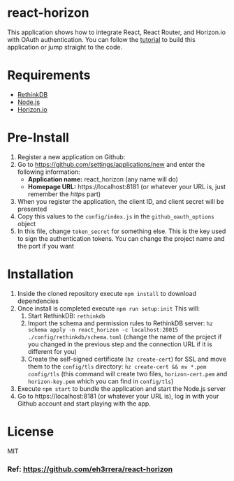 # react-horizon

This application shows how to integrate React, React Router, and Horizon.io with OAuth authentication. You can follow the [tutorial](http://tutorials.pluralsight.com/interesting-apis/building-a-real-time-application-with-react-react-router-horizon-io-and-oauth) to build this application or jump straight to the code.

# Requirements

- [RethinkDB](https://rethinkdb.com/docs/install/)
- [Node.js](https://nodejs.org/en/download/)
- [Horizon.io](http://horizon.io/install/)

# Pre-Install
1. Register a new application on Github:
  1. Go to https://github.com/settings/applications/new and enter the following information:
     - **Application name:** react_horizon (any name will do)
     - **Homepage URL:** https://localhost:8181 (or whatever your URL is, just remember the *https* part)
  2. When you register the application, the client ID, and client secret will be presented
  3. Copy this values to the `config/index.js` in the `github_oauth_options` object
  4. In this file, change `token_secret` for something else.
     This is the key used to sign the authentication tokens.
     You can change the project name and the port if you want

# Installation
1. Inside the cloned repository execute `npm install` to download dependencies
2. Once install is completed execute `npm run setup:init`
  This will:
    1. Start RethinkDB: `rethinkdb`
    2. Import the schema and permission rules to RethinkDB server: `hz schema apply -n react_horizon -c localhost:28015 ./config/rethinkdb/schema.toml`
       (change the name of the project if you changed in the previous step and the connection URL if it is different for you)
    3. Create the self-signed certificate (`hz create-cert`) for SSL and move them to the `config/tls` directory: `hz create-cert && mv *.pem config/tls`
       (this command will create two files, `horizon-cert.pem` and `horizon-key.pem` which you can find in `config/tls`)
3. Execute `npm start` to bundle the application and start the Node.js server
4. Go to https://localhost:8181 (or whatever your URL is), log in with your Github account and start playing with the app.

# License
MIT

### Ref: https://github.com/eh3rrera/react-horizon